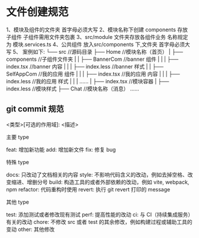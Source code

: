 # 文件创建规范

1、模块及组件的文件夹 首字母必须大写
2、模块名称下创建 components 存放子组件 子组件需用文件夹包裹
3、src/module 文件夹存放各组件业务 名称规定为 模块.services.ts
4、公共组件 放入src/components 下,文件夹 首字母必须大写
5、
案例如下:
└── src                   //源码目录
├── Home                  //模块名称（首页）
| ├── components          //子组件文件夹
| | ├── BannerCom         //banner 组件
| | | ├── index.tsx       //banner 内容
| | | ├── index.less      //banner 样式
| | ├── SelfAppCom        //我的应用 组件
| | | ├── index.tsx       //我的应用 内容
| | | ├── index.less      //我的应用 样式
| | | ......
| ├── index.tsx           //模块容器
| ├── index.less          //模块样式
├── Chat                  //模块名称（消息）
......

## git commit 规范

<类型>[可选的作用域]: <描述>

主要 type

feat: 增加新功能
add: 增加新文件
fix: 修复 bug

特殊 type

docs: 只改动了文档相关的内容
style: 不影响代码含义的改动，例如去掉空格、改变缩进、增删分号
build: 构造工具的或者外部依赖的改动，例如 vite, webpack, npm
refactor: 代码重构时使用
revert: 执行 git revert 打印的 message

其他 type

test: 添加测试或者修改现有测试
perf: 提高性能的改动
ci: 与 CI（持续集成服务）有关的改动
chore: 不修改 src 或者 test 的其余修改，例如构建过程或辅助工具的变动
other: 其他修改
